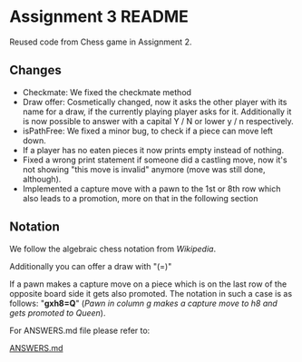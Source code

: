 # Assignment 3 README

Reused code from Chess game in Assignment 2.

## Changes

* Checkmate: We fixed the checkmate method
* Draw offer: Cosmetically changed, now it asks the other player with its name for a draw, if the currently playing
player asks for it. Additionally it is now possible to answer with a capital Y / N or lower y / n respectively.
* isPathFree: We fixed a minor bug, to check if a piece can move left down.
* If a player has no eaten pieces it now prints empty instead of nothing.
* Fixed a wrong print statement if someone did a castling move, now it's not showing "this move is invalid" anymore
(move was still done, although).
* Implemented a capture move with a pawn to the 1st or 8th row which also leads to a promotion, more on that in the
following section

## Notation
We follow the algebraic chess notation from _Wikipedia_. 

Additionally you can offer a draw with "(=)"

If a pawn makes a capture move on a piece which is on the last row of the opposite board side it gets also promoted.
The notation in such a case is as follows: "**gxh8=Q**" (*Pawn in column g makes a capture move to h8 and gets promoted to Queen*).

For ANSWERS.md file please refer to:

[ANSWERS.md](https://github.com/alainkueng/BINF4241-group08/blob/Dev/Assignment%203/ANSWERS.md)
